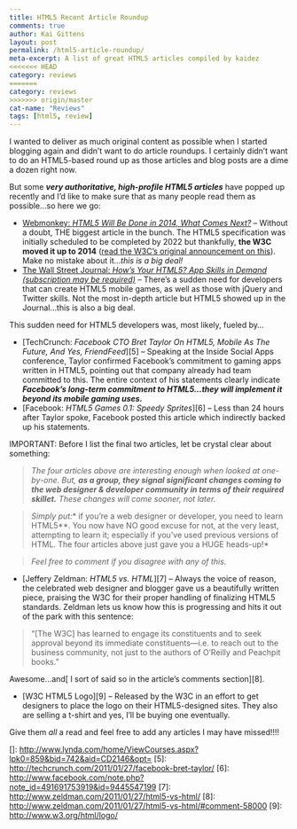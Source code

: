 ```yaml
---
title: HTML5 Recent Article Roundup
comments: true
author: Kai Gittens
layout: post
permalink: /html5-article-roundup/
meta-excerpt: A list of great HTML5 articles compiled by kaidez
<<<<<<< HEAD
category: reviews 
=======
category: reviews
>>>>>>> origin/master
cat-name: "Reviews"
tags: [html5, review]
---
```


I wanted to deliver as much original content as possible when I started blogging again and didn’t want to do article roundups. I certainly didn’t want to do an HTML5-based round up as those articles and blog posts are a dime a dozen right now.

But some ***very authoritative, high-profile HTML5 articles*** have popped up recently and I’d like to make sure that as many people read them as possible…so here we go:

*   [Webmonkey: *HTML5 Will Be Done in 2014, What Comes Next?*][1] – Without a doubt, THE biggest article in the bunch. The HTML5 specification was initially scheduled to be completed by 2022 but thankfully, **the W3C moved it up to 2014** ([read the W3C’s original announcement on this][2]). Make no mistake about it…*this is a big deal!*
*   [The Wall Street Journal: *How’s Your HTML5? App Skills in Demand (subscription may be required)*][3] – There’s a sudden need for developers that can create HTML5 mobile games, as well as those with jQuery and Twitter skills. Not the most in-depth article but HTML5 showed up in the Journal…this is also a big deal.  
    
This sudden need for HTML5 developers was, most likely, fueled by… 
        
*    [TechCrunch: *Facebook CTO Bret Taylor On HTML5, Mobile As The Future, And Yes, FriendFeed*][5] – Speaking at the Inside Social Apps conference, Taylor confirmed Facebook’s commitment to gaming apps written in HTML5, pointing out that company already had team committed to this. The entire context of his statements clearly indicate ***Facebook’s long-term commitment to HTML5…they *will* implement it beyond its mobile gaming uses.***  
*   [Facebook: *HTML5 Games 0.1: Speedy Sprites*][6] – Less than 24 hours after Taylor spoke, Facebook posted this article which indirectly backed up his statements.  
 
IMPORTANT: Before I list the final two articles, let be crystal clear about something:

> *The four articles above are interesting enough when looked at one-by-one. But, **as a group, they signal significant changes coming to the web designer & developer community in terms of their required skillet.** These changes will come sooner, not later.*

> *Simply put:** if you’re a web designer or developer, you need to learn HTML5**. You now have NO good excuse for not, at the very least, attempting to learn it; especially if you’ve used previous versions of HTML. The four articles above just gave you a HUGE heads-up!*
 
> *Feel free to comment if you disagree with any of this.*

*   [Jeffery Zeldman: *HTML5 vs. HTML*][7] – Always the voice of reason, the celebrated web designer and blogger gave us a beautifully written piece, praising the W3C for their proper handling of finalizing HTML5 standards. Zeldman lets us know how this is progressing and hits it out of the park with this sentence:

> “[The W3C] has learned to engage its constituents and to seek approval beyond its immediate constituents—i.e. to reach out to the business community, not just to the authors of O’Reilly and Peachpit books.”
                
Awesome…and[ I sort of said so in the article’s comments section][8].

*   [W3C HTML5 Logo][9] – Released by the W3C in an effort to get designers to place the logo on their HTML5-designed sites. They also are selling a t-shirt and yes, I’ll be buying one eventually.

Give them *all* a read and feel free to add any articles I may have missed!!!!

 [1]: http://www.webmonkey.com/2011/02/html5-will-be-done-in-2014-what-comes-next/
 [2]: http://www.w3.org/News/2011.html#entry-9015
 [3]: http://online.wsj.com/article/SB10001424052748703956604576110044198747076.html
 []: http://www.lynda.com/home/ViewCourses.aspx?lpk0=859&bid=742&aid=CD2146&opt=
 [5]: http://techcrunch.com/2011/01/27/facebook-bret-taylor/
 [6]: http://www.facebook.com/note.php?note_id=491691753919&id=9445547199
 [7]: http://www.zeldman.com/2011/01/27/html5-vs-html/
 [8]: http://www.zeldman.com/2011/01/27/html5-vs-html/#comment-58000
 [9]: http://www.w3.org/html/logo/